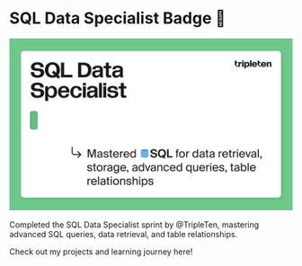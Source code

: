 # SQL Data Specialist Badge 🏅

![SQL Data Specialist Badge](SQL-badge.png.png)

Completed the SQL Data Specialist sprint by @TripleTen, mastering advanced SQL queries, data retrieval, and table relationships.

Check out my projects and learning journey here!
